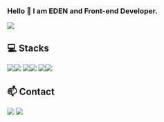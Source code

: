### Hello 👋 I am EDEN and Front-end Developer.


<a href="https://hits.seeyoufarm.com"><img src="https://hits.seeyoufarm.com/api/count/incr/badge.svg?url=https%3A%2F%2Fgithub.com%2FEdennyk&count_bg=%2379C83D&title_bg=%23555555&icon=&icon_color=%23E7E7E7&title=hits&edge_flat=false"/></a>

## :computer: Stacks
<img src="https://img.shields.io/badge/React-61DAFB?style=flat-square&logo=React&logoColor=white"/><img src="https://img.shields.io/badge/JavaScript-F7DF1E?style=flat-square&logo=JavaScript&logoColor=white"/>
<img src="https://img.shields.io/badge/HTML5-E34F26?style=flat-square&logo=HTML5&logoColor=white"/><img src="https://img.shields.io/badge/CSS3-1572B6?style=flat-square&logo=CSS3&logoColor=white"/>
<img src="https://img.shields.io/badge/Java-007396?style=flat-square&logo=Java&logoColor=white"/><img src="https://img.shields.io/badge/C Sharp-239120?style=flat-square&logo=C Sharp&logoColor=white"/>





## :mailbox: Contact
<a href="https://www.linkedin.com/in/edennyk" target="_blank"><img src="https://img.shields.io/badge/LinkedIn-0A66C2?style=plastic&logo=LinkedIn&logoColor=white"/></a>
<a href="mailto:edennyk@gmail.com" target="_blank"><img src="https://img.shields.io/badge/Gmail-EA4335?style=plastic&logo=Gmail&logoColor=white"/></a>

